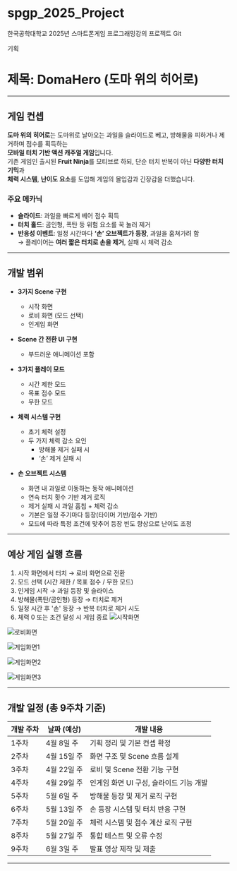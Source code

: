 # spgp_2025_Project
한국공학대학교 2025년 스마트폰게임 프로그래밍강의 프로젝트 Git

기획

# 제목: DomaHero (도마 위의 히어로)

---

## 게임 컨셉

**도마 위의 히어로**는 도마위로 날아오는 과일을 슬라이드로 베고, 방해물을 피하거나 제거하며 점수를 획득하는  
**모바일 터치 기반 액션 캐주얼 게임**입니다.  
기존 게임인 출시된 **Fruit Ninja**를 모티브로 하되, 단순 터치 반복이 아닌 **다양한 터치 기믹**과  
**체력 시스템**, **난이도 요소**를 도입해 게임의 몰입감과 긴장감을 더했습니다.

### 주요 메카닉

- **슬라이드**: 과일을 빠르게 베어 점수 획득
- **터치 홀드**: 곰인형, 폭탄 등 위험 요소를 꾹 눌러 제거
- **반응성 이벤트**: 일정 시간마다 **‘손’ 오브젝트가 등장**, 과일을 훔쳐가려 함  
   → 플레이어는 **여러 짧은 터치로 손을 제거**, 실패 시 체력 감소

---

## 개발 범위

- **3가지 Scene 구현**
  - 시작 화면
  - 로비 화면 (모드 선택)
  - 인게임 화면

- **Scene 간 전환 UI 구현**
  - 부드러운 애니메이션 포함

- **3가지 플레이 모드**
  - 시간 제한 모드
  - 목표 점수 모드
  - 무한 모드

- **체력 시스템 구현**
  - 초기 체력 설정
  - 두 가지 체력 감소 요인
    - 방해물 제거 실패 시
    - ‘손’ 제거 실패 시

- **손 오브젝트 시스템**
  - 화면 내 과일로 이동하는 동작 애니메이션
  - 연속 터치 횟수 기반 제거 로직
  - 제거 실패 시 과일 훔침 + 체력 감소
  - 기본은 일정 주기마다 등장(타이머 기반/점수 기반)
  - 모드에 따라 특정 조건에 맞추어 등장 빈도 향상으로 난이도 조정

---

## 예상 게임 실행 흐름

1. 시작 화면에서 터치 → 로비 화면으로 전환
2. 모드 선택 (시간 제한 / 목표 점수 / 무한 모드)
3. 인게임 시작 → 과일 등장 및 슬라이스
4. 방해물(폭탄/곰인형) 등장 → 터치로 제거
5. 일정 시간 후 '손' 등장 → 반복 터치로 제거 시도
6. 체력 0 또는 조건 달성 시 게임 종료
![시작화면](https://github.com/user-attachments/assets/617d6c58-d5be-4b27-bc3b-d2ada5ecb680)

![로비화면](https://github.com/user-attachments/assets/064c8150-d33e-4ab8-a99a-76fd7d00fff7)

![게임화면1](https://github.com/user-attachments/assets/30cc499c-4b8e-413b-9a49-fb3957655da8)

![게임화면2](https://github.com/user-attachments/assets/476561f2-809b-4b57-ba06-774a355e657f)

![게임화면3](https://github.com/user-attachments/assets/a17f6515-e00e-45c1-884d-a0cb64d1d2eb)

---

## 개발 일정 (총 9주차 기준)

| 개발 주차 | 날짜 (예상) | 개발 내용 |
|------------|--------------|------------|
| 1주차 | 4월 8일 주 | 기획 정리 및 기본 컨셉 확정 |
| 2주차 | 4월 15일 주 | 화면 구조 및 Scene 흐름 설계 |
| 3주차 | 4월 22일 주 | 로비 및 Scene 전환 기능 구현 |
| 4주차 | 4월 29일 주 | 인게임 화면 UI 구성, 슬라이드 기능 개발 |
| 5주차 | 5월 6일 주 | 방해물 등장 및 제거 로직 구현 |
| 6주차 | 5월 13일 주 | 손 등장 시스템 및 터치 반응 구현 |
| 7주차 | 5월 20일 주 | 체력 시스템 및 점수 계산 로직 구현 |
| 8주차 | 5월 27일 주 | 통합 테스트 및 오류 수정 |
| 9주차 | 6월 3일 주 | 발표 영상 제작 및 제출 |

---
